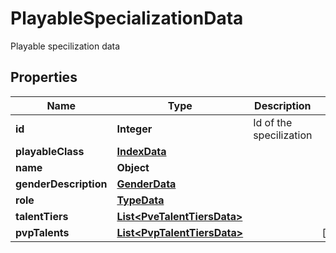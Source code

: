 

# PlayableSpecializationData

Playable specilization data

## Properties

Name | Type | Description | Notes
------------ | ------------- | ------------- | -------------
**id** | **Integer** | Id of the specilization | 
**playableClass** | [**IndexData**](IndexData.md) |  | 
**name** | **Object** |  | 
**genderDescription** | [**GenderData**](GenderData.md) |  | 
**role** | [**TypeData**](TypeData.md) |  | 
**talentTiers** | [**List&lt;PveTalentTiersData&gt;**](PveTalentTiersData.md) |  | 
**pvpTalents** | [**List&lt;PvpTalentTiersData&gt;**](PvpTalentTiersData.md) |  |  [optional]



